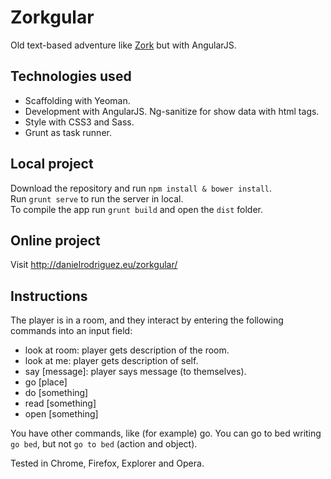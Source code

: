 # Zorkgular

Old text-based adventure like <a href="https://www.youtube.com/watch?v=wFzg5WeSpDE&list=PLDD70139B89105635&index=1">Zork</a> but with AngularJS.

## Technologies used

- Scaffolding with Yeoman.
- Development with AngularJS. Ng-sanitize for show data with html tags.
- Style with CSS3 and Sass.
- Grunt as task runner.

## Local project

Download the repository and run `npm install & bower install`.<br>
Run `grunt serve` to run the server in local.<br>
To compile the app run `grunt build` and open the `dist` folder.

## Online project

Visit http://danielrodriguez.eu/zorkgular/
 
## Instructions

The player is in a room, and they interact by entering the following commands into an input field:

- look at room: player gets description of the room.
- look at me: player gets description of self.
- say [message]: player says message (to themselves).
- go [place]
- do [something]
- read [something]
- open [something]

You have other commands, like (for example) go. You can go to bed writing `go bed`, but not `go to bed` (action and object).
 <p>
 
Tested in Chrome, Firefox, Explorer and Opera.
